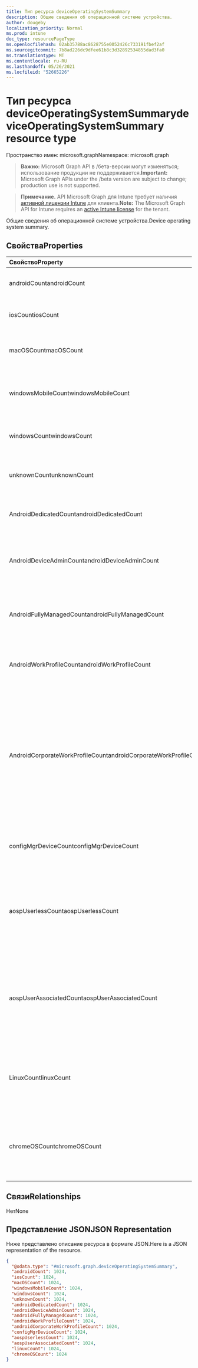 ```yaml
---
title: Тип ресурса deviceOperatingSystemSummary
description: Общие сведения об операционной системе устройства.
author: dougeby
localization_priority: Normal
ms.prod: intune
doc_type: resourcePageType
ms.openlocfilehash: 02ab35788ac8628755e0052426c733191fbef2af
ms.sourcegitcommit: 7b8ad226dc9dfee61b8c3d32892534855dad3fa0
ms.translationtype: MT
ms.contentlocale: ru-RU
ms.lasthandoff: 05/26/2021
ms.locfileid: "52665226"
---
```

# <a name="deviceoperatingsystemsummary-resource-type"></a><span data-ttu-id="a5f94-103">Тип ресурса deviceOperatingSystemSummary</span><span class="sxs-lookup"><span data-stu-id="a5f94-103">deviceOperatingSystemSummary resource type</span></span>

<span data-ttu-id="a5f94-104">Пространство имен: microsoft.graph</span><span class="sxs-lookup"><span data-stu-id="a5f94-104">Namespace: microsoft.graph</span></span>

> <span data-ttu-id="a5f94-105">**Важно:** Microsoft Graph API в /бета-версии могут изменяться; использование продукции не поддерживается.</span><span class="sxs-lookup"><span data-stu-id="a5f94-105">**Important:** Microsoft Graph APIs under the /beta version are subject to change; production use is not supported.</span></span>

> <span data-ttu-id="a5f94-106">**Примечание.** API Microsoft Graph для Intune требует наличия [активной лицензии Intune](https://go.microsoft.com/fwlink/?linkid=839381) для клиента.</span><span class="sxs-lookup"><span data-stu-id="a5f94-106">**Note:** The Microsoft Graph API for Intune requires an [active Intune license](https://go.microsoft.com/fwlink/?linkid=839381) for the tenant.</span></span>

<span data-ttu-id="a5f94-107">Общие сведения об операционной системе устройства.</span><span class="sxs-lookup"><span data-stu-id="a5f94-107">Device operating system summary.</span></span>

## <a name="properties"></a><span data-ttu-id="a5f94-108">Свойства</span><span class="sxs-lookup"><span data-stu-id="a5f94-108">Properties</span></span>
|<span data-ttu-id="a5f94-109">Свойство</span><span class="sxs-lookup"><span data-stu-id="a5f94-109">Property</span></span>|<span data-ttu-id="a5f94-110">Тип</span><span class="sxs-lookup"><span data-stu-id="a5f94-110">Type</span></span>|<span data-ttu-id="a5f94-111">Описание</span><span class="sxs-lookup"><span data-stu-id="a5f94-111">Description</span></span>|
|:---|:---|:---|
|<span data-ttu-id="a5f94-112">androidCount</span><span class="sxs-lookup"><span data-stu-id="a5f94-112">androidCount</span></span>|<span data-ttu-id="a5f94-113">Int32</span><span class="sxs-lookup"><span data-stu-id="a5f94-113">Int32</span></span>|<span data-ttu-id="a5f94-114">Количество устройств с Android.</span><span class="sxs-lookup"><span data-stu-id="a5f94-114">Number of android device count.</span></span>|
|<span data-ttu-id="a5f94-115">iosCount</span><span class="sxs-lookup"><span data-stu-id="a5f94-115">iosCount</span></span>|<span data-ttu-id="a5f94-116">Int32</span><span class="sxs-lookup"><span data-stu-id="a5f94-116">Int32</span></span>|<span data-ttu-id="a5f94-117">Количество устройств с iOS.</span><span class="sxs-lookup"><span data-stu-id="a5f94-117">Number of iOS device count.</span></span>|
|<span data-ttu-id="a5f94-118">macOSCount</span><span class="sxs-lookup"><span data-stu-id="a5f94-118">macOSCount</span></span>|<span data-ttu-id="a5f94-119">Int32</span><span class="sxs-lookup"><span data-stu-id="a5f94-119">Int32</span></span>|<span data-ttu-id="a5f94-120">Количество устройств с Mac OS X.</span><span class="sxs-lookup"><span data-stu-id="a5f94-120">Number of Mac OS X device count.</span></span>|
|<span data-ttu-id="a5f94-121">windowsMobileCount</span><span class="sxs-lookup"><span data-stu-id="a5f94-121">windowsMobileCount</span></span>|<span data-ttu-id="a5f94-122">Int32</span><span class="sxs-lookup"><span data-stu-id="a5f94-122">Int32</span></span>|<span data-ttu-id="a5f94-123">Количество мобильных устройств с Windows.</span><span class="sxs-lookup"><span data-stu-id="a5f94-123">Number of Windows mobile device count.</span></span>|
|<span data-ttu-id="a5f94-124">windowsCount</span><span class="sxs-lookup"><span data-stu-id="a5f94-124">windowsCount</span></span>|<span data-ttu-id="a5f94-125">Int32</span><span class="sxs-lookup"><span data-stu-id="a5f94-125">Int32</span></span>|<span data-ttu-id="a5f94-126">Количество устройств с Windows.</span><span class="sxs-lookup"><span data-stu-id="a5f94-126">Number of Windows device count.</span></span>|
|<span data-ttu-id="a5f94-127">unknownCount</span><span class="sxs-lookup"><span data-stu-id="a5f94-127">unknownCount</span></span>|<span data-ttu-id="a5f94-128">Int32</span><span class="sxs-lookup"><span data-stu-id="a5f94-128">Int32</span></span>|<span data-ttu-id="a5f94-129">Количество неизвестных устройств.</span><span class="sxs-lookup"><span data-stu-id="a5f94-129">Number of unknown device count.</span></span>|
|<span data-ttu-id="a5f94-130">AndroidDedicatedCount</span><span class="sxs-lookup"><span data-stu-id="a5f94-130">androidDedicatedCount</span></span>|<span data-ttu-id="a5f94-131">Int32</span><span class="sxs-lookup"><span data-stu-id="a5f94-131">Int32</span></span>|<span data-ttu-id="a5f94-132">Количество выделенных android-устройств.</span><span class="sxs-lookup"><span data-stu-id="a5f94-132">Number of dedicated Android devices.</span></span>|
|<span data-ttu-id="a5f94-133">AndroidDeviceAdminCount</span><span class="sxs-lookup"><span data-stu-id="a5f94-133">androidDeviceAdminCount</span></span>|<span data-ttu-id="a5f94-134">Int32</span><span class="sxs-lookup"><span data-stu-id="a5f94-134">Int32</span></span>|<span data-ttu-id="a5f94-135">Количество устройств администратора устройств Android.</span><span class="sxs-lookup"><span data-stu-id="a5f94-135">Number of device admin Android devices.</span></span>|
|<span data-ttu-id="a5f94-136">AndroidFullyManagedCount</span><span class="sxs-lookup"><span data-stu-id="a5f94-136">androidFullyManagedCount</span></span>|<span data-ttu-id="a5f94-137">Int32</span><span class="sxs-lookup"><span data-stu-id="a5f94-137">Int32</span></span>|<span data-ttu-id="a5f94-138">Количество полностью управляемых android-устройств.</span><span class="sxs-lookup"><span data-stu-id="a5f94-138">Number of fully managed Android devices.</span></span>|
|<span data-ttu-id="a5f94-139">AndroidWorkProfileCount</span><span class="sxs-lookup"><span data-stu-id="a5f94-139">androidWorkProfileCount</span></span>|<span data-ttu-id="a5f94-140">Int32</span><span class="sxs-lookup"><span data-stu-id="a5f94-140">Int32</span></span>|<span data-ttu-id="a5f94-141">Количество устройств Android профиля работы.</span><span class="sxs-lookup"><span data-stu-id="a5f94-141">Number of work profile Android devices.</span></span>|
|<span data-ttu-id="a5f94-142">AndroidCorporateWorkProfileCount</span><span class="sxs-lookup"><span data-stu-id="a5f94-142">androidCorporateWorkProfileCount</span></span>|<span data-ttu-id="a5f94-143">Int32</span><span class="sxs-lookup"><span data-stu-id="a5f94-143">Int32</span></span>|<span data-ttu-id="a5f94-144">Количество устройств Android корпоративного профиля работы.</span><span class="sxs-lookup"><span data-stu-id="a5f94-144">The count of Corporate work profile Android devices.</span></span> <span data-ttu-id="a5f94-145">Также известный как корпоративный личный включен (COPE).</span><span class="sxs-lookup"><span data-stu-id="a5f94-145">Also known as Corporate Owned Personally Enabled (COPE).</span></span> <span data-ttu-id="a5f94-146">Допустимые значения -1 до 2147483647</span><span class="sxs-lookup"><span data-stu-id="a5f94-146">Valid values -1 to 2147483647</span></span>|
|<span data-ttu-id="a5f94-147">configMgrDeviceCount</span><span class="sxs-lookup"><span data-stu-id="a5f94-147">configMgrDeviceCount</span></span>|<span data-ttu-id="a5f94-148">Int32</span><span class="sxs-lookup"><span data-stu-id="a5f94-148">Int32</span></span>|<span data-ttu-id="a5f94-149">Количество управляемых устройств ConfigMgr.</span><span class="sxs-lookup"><span data-stu-id="a5f94-149">Number of ConfigMgr managed devices.</span></span>|
|<span data-ttu-id="a5f94-150">aospUserlessCount</span><span class="sxs-lookup"><span data-stu-id="a5f94-150">aospUserlessCount</span></span>|<span data-ttu-id="a5f94-151">Int32</span><span class="sxs-lookup"><span data-stu-id="a5f94-151">Int32</span></span>|<span data-ttu-id="a5f94-152">Количество устройств без пользователей AOSP для Android.</span><span class="sxs-lookup"><span data-stu-id="a5f94-152">Number of AOSP userless Android devices.</span></span> <span data-ttu-id="a5f94-153">Допустимые значения от 0 до 2147483647</span><span class="sxs-lookup"><span data-stu-id="a5f94-153">Valid values 0 to 2147483647</span></span>|
|<span data-ttu-id="a5f94-154">aospUserAssociatedCount</span><span class="sxs-lookup"><span data-stu-id="a5f94-154">aospUserAssociatedCount</span></span>|<span data-ttu-id="a5f94-155">Int32</span><span class="sxs-lookup"><span data-stu-id="a5f94-155">Int32</span></span>|<span data-ttu-id="a5f94-156">Количество устройств Android, связанных с пользователем AOSP.</span><span class="sxs-lookup"><span data-stu-id="a5f94-156">Number of AOSP user-associated Android devices.</span></span> <span data-ttu-id="a5f94-157">Допустимые значения от 0 до 2147483647</span><span class="sxs-lookup"><span data-stu-id="a5f94-157">Valid values 0 to 2147483647</span></span>|
|<span data-ttu-id="a5f94-158">LinuxCount</span><span class="sxs-lookup"><span data-stu-id="a5f94-158">linuxCount</span></span>|<span data-ttu-id="a5f94-159">Int32</span><span class="sxs-lookup"><span data-stu-id="a5f94-159">Int32</span></span>|<span data-ttu-id="a5f94-160">Количество устройств ОС Linux.</span><span class="sxs-lookup"><span data-stu-id="a5f94-160">Number of Linux OS devices.</span></span> <span data-ttu-id="a5f94-161">Допустимые значения от 0 до 2147483647</span><span class="sxs-lookup"><span data-stu-id="a5f94-161">Valid values 0 to 2147483647</span></span>|
|<span data-ttu-id="a5f94-162">chromeOSCount</span><span class="sxs-lookup"><span data-stu-id="a5f94-162">chromeOSCount</span></span>|<span data-ttu-id="a5f94-163">Int32</span><span class="sxs-lookup"><span data-stu-id="a5f94-163">Int32</span></span>|<span data-ttu-id="a5f94-164">Количество устройств Chrome OS.</span><span class="sxs-lookup"><span data-stu-id="a5f94-164">Number of Chrome OS devices.</span></span> <span data-ttu-id="a5f94-165">Допустимые значения от 0 до 2147483647</span><span class="sxs-lookup"><span data-stu-id="a5f94-165">Valid values 0 to 2147483647</span></span>|

## <a name="relationships"></a><span data-ttu-id="a5f94-166">Связи</span><span class="sxs-lookup"><span data-stu-id="a5f94-166">Relationships</span></span>
<span data-ttu-id="a5f94-167">Нет</span><span class="sxs-lookup"><span data-stu-id="a5f94-167">None</span></span>

## <a name="json-representation"></a><span data-ttu-id="a5f94-168">Представление JSON</span><span class="sxs-lookup"><span data-stu-id="a5f94-168">JSON Representation</span></span>
<span data-ttu-id="a5f94-169">Ниже представлено описание ресурса в формате JSON.</span><span class="sxs-lookup"><span data-stu-id="a5f94-169">Here is a JSON representation of the resource.</span></span>
<!-- {
  "blockType": "resource",
  "@odata.type": "microsoft.graph.deviceOperatingSystemSummary"
}
-->
``` json
{
  "@odata.type": "#microsoft.graph.deviceOperatingSystemSummary",
  "androidCount": 1024,
  "iosCount": 1024,
  "macOSCount": 1024,
  "windowsMobileCount": 1024,
  "windowsCount": 1024,
  "unknownCount": 1024,
  "androidDedicatedCount": 1024,
  "androidDeviceAdminCount": 1024,
  "androidFullyManagedCount": 1024,
  "androidWorkProfileCount": 1024,
  "androidCorporateWorkProfileCount": 1024,
  "configMgrDeviceCount": 1024,
  "aospUserlessCount": 1024,
  "aospUserAssociatedCount": 1024,
  "linuxCount": 1024,
  "chromeOSCount": 1024
}
```




